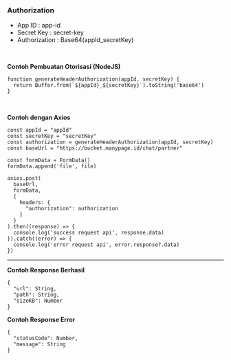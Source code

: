 ### Authorization

- App ID : app-id
- Secret Key : secret-key
- Authorization : Base64(appId_secretKey)

<br>

**Contoh Pembuatan Otorisasi (NodeJS)**

```
function generateHeaderAuthorization(appId, secretKey) {
  return Buffer.from(`${appId}_${secretKey}`).toString('base64')
}
```

<br>

**Contoh dengan Axios**

```
const appId = "appId"
const secretKey = "secretKey"
const authorization = generateHeaderAuthorization(appId, secretKey)
const baseUrl = "https://bucket.manypage.id/chat/partner"

const formData = FormData()
formData.append('file', file)

axios.post(
  baseUrl,
  formData,
  {
    headers: {
      "authorization": authorization
    }
  }
).then((response) => {
  console.log('success request api', response.data)
}).catch((error) => {
  console.log('error request api', error.response?.data)
})

```

---

**Contoh Response Berhasil**

```
{
  "url": String,
  "path": String,
  "sizeKB": Number
}
```

**Contoh Response Error**

```
{
  "statusCode": Number,
  "message": String
}
```
